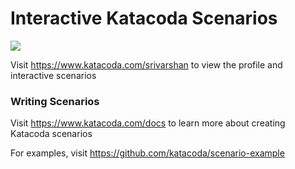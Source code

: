 # Interactive Katacoda Scenarios

[![](http://shields.katacoda.com/katacoda/srivarshan/count.svg)](https://www.katacoda.com/srivarshan "Get your profile on Katacoda.com")

Visit https://www.katacoda.com/srivarshan to view the profile and interactive scenarios

### Writing Scenarios
Visit https://www.katacoda.com/docs to learn more about creating Katacoda scenarios

For examples, visit https://github.com/katacoda/scenario-example
